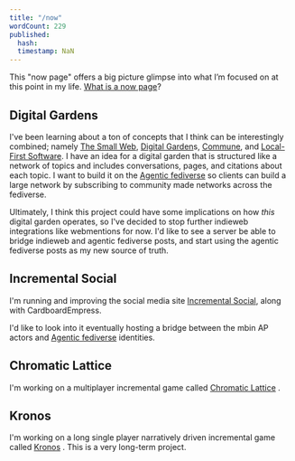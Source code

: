 ```yaml
---
title: "/now"
wordCount: 229
published:
  hash: 
  timestamp: NaN
---
```


This "now page" offers a big picture glimpse into what I’m focused on at this point in my life. [What is a now page](https://nownownow.com/about)?

## Digital Gardens

I've been learning about a ton of concepts that I think can be interestingly combined; namely [The Small Web](/garden/the-small-web), [Digital Garden](/garden/digital-gardens)s, [Commune](/garden/commune), and [Local-First Software](undefined). I have an idea for a digital garden that is structured like a network of topics and includes conversations, pages, and citations about each topic. I want to build it on the [Agentic fediverse](undefined) so clients can build a large network by subscribing to community made networks across the fediverse.

Ultimately, I think this project could have some implications on how _this_ digital garden operates, so I've decided to stop further indieweb integrations like webmentions for now. I'd like to see a server be able to bridge indieweb and agentic fediverse posts, and start using the agentic fediverse posts as my new source of truth.

## Incremental Social

I'm running and improving the social media site [Incremental Social](/garden/incremental-social), along with CardboardEmpress.

I'd like to look into it eventually hosting a bridge between the mbin AP actors and [Agentic fediverse](undefined) identities.

## Chromatic Lattice

I'm working on a multiplayer incremental game called [Chromatic Lattice](/garden/chromatic-lattice) .

## Kronos

I'm working on a long single player narratively driven incremental game called [Kronos](/garden/kronos) . This is a very long-term project.